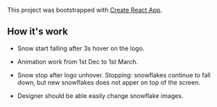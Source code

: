 This project was bootstrapped with [Create React App](https://github.com/facebook/create-react-app).

## How it's work  
  
*  Snow start falling after 3s hover on the logo.  

*  Animation work from 1st Dec to 1st March.

*  Snow stop after logo unhover. Stopping: snowflakes continue to fall down, but new snowflakes does not apper on top of the screen.

*  Designer should be able easily change snowflake images.